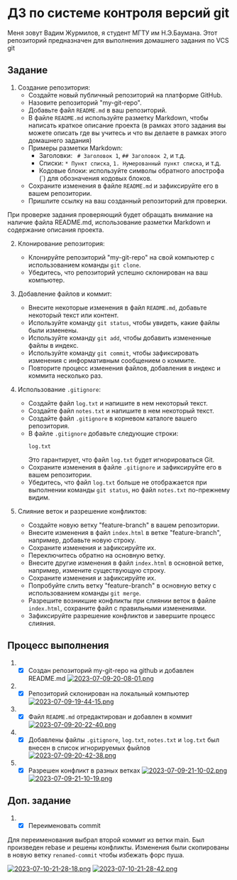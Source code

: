 # ДЗ по системе контроля версий git

Меня зовут Вадим Журмилов, я студент МГТУ им Н.Э.Баумана. Этот репозиторий предназначен для выполнения домашнего задания
по VCS git

## Задание

1. Создание репозитория:
    * Создайте новый публичный репозиторий на платформе GitHub.
    * Назовите репозиторий "my-git-repo".
    * Добавьте файл `README.md` в ваш репозиторий.
    * В файле `README.md` используйте разметку Markdown, чтобы написать краткое описание проекта (в рамках этого задания
      вы можете описать где вы учитесь и что вы делаете в рамках этого домашнего задания)
    * Примеры разметки Markdown:
        * Заголовки: ` # Заголовок 1`, `## Заголовок 2`, и т.д.
        * Списки: `* Пункт списка`, `1. Нумерованный пункт списка`, и т.д.
        * Кодовые блоки: используйте символы обратного апострофа (`) для обозначения кодовых блоков.
    * Сохраните изменения в файле `README.md` и зафиксируйте его в вашем репозитории.
    * Пришлите ссылку на ваш созданный репозиторий для проверки.

При проверке задания проверяющий будет обращать внимание на наличие файла README.md, использование разметки Markdown и
содержание описания проекта.

2. Клонирование репозитория:
    * Клонируйте репозиторий "my-git-repo" на свой компьютер с использованием команды `git clone`.
    * Убедитесь, что репозиторий успешно склонирован на ваш компьютер.

3. Добавление файлов и коммит:
    * Внесите некоторые изменения в файл `README.md`, добавьте некоторый текст или контент.
    * Используйте команду `git status`, чтобы увидеть, какие файлы были изменены.
    * Используйте команду `git add`, чтобы добавить измененные файлы в индекс.
    * Используйте команду `git commit`, чтобы зафиксировать изменения с информативным сообщением о коммите.
    * Повторите процесс изменения файлов, добавления в индекс и коммита несколько раз.

4. Использование `.gitignore`:
    * Создайте файл `log.txt` и напишите в нем некоторый текст.
    * Создайте файл `notes.txt` и напишите в нем некоторый текст.
    * Создайте файл `.gitignore` в корневом каталоге вашего репозитория.
    * В файле `.gitignore` добавьте следующие строки:
      ```
      log.txt
      ```
      Это гарантирует, что файл `log.txt` будет игнорироваться Git.
    * Сохраните изменения в файле `.gitignore` и зафиксируйте его в вашем репозитории.
    * Убедитесь, что файл `log.txt` больше не отображается при выполнении команды `git status`, но файл `notes.txt`
      по-прежнему видим.

5. Слияние веток и разрешение конфликтов:
    * Создайте новую ветку "feature-branch" в вашем репозитории.
    * Внесите изменения в файл `index.html` в ветке "feature-branch", например, добавьте новую строку.
    * Сохраните изменения и зафиксируйте их.
    * Переключитесь обратно на основную ветку.
    * Внесите другие изменения в файл `index.html` в основной ветке, например, измените существующую строку.
    * Сохраните изменения и зафиксируйте их.
    * Попробуйте слить ветку "feature-branch" в основную ветку с использованием команды `git merge`.
    * Разрешите возникшие конфликты при слиянии веток в файле `index.html`, сохраните файл с правильными изменениями.
    * Зафиксируйте разрешение конфликтов и завершите процесс слияния.

## Процесс выполнения

1.
    - [x] Cоздан репозиторий my-git-repo на github и добавлен README.md
      [![2023-07-09-20-08-01.png](https://i.postimg.cc/d1wnQHh9/2023-07-09-20-08-01.png)](https://postimg.cc/bGV13RHG)
2.
    - [x] Репозиторий склонирован на локальный компьютер
      [![2023-07-09-19-44-15.png](https://i.postimg.cc/qq1Hk6Q1/2023-07-09-19-44-15.png)](https://postimg.cc/5QQRg0hz)
3.
    - [x] Файл `README.md` отредактирован и добавлен в коммит
      [![2023-07-09-20-22-40.png](https://i.postimg.cc/RhdvbV8z/2023-07-09-20-22-40.png)](https://postimg.cc/y3JqDBsf)
4.
    - [x] Добавлены файлы `.gitignore`, `log.txt`, `notes.txt` и `log.txt` был внесен в список игнорируемых фыйлов
      [![2023-07-09-20-42-38.png](https://i.postimg.cc/4x5F7HcG/2023-07-09-20-42-38.png)](https://postimg.cc/gxxK1J4t)
5.
    - [x] Разрешен конфликт в разных ветках
      [![2023-07-09-21-10-02.png](https://i.postimg.cc/sfZRqmkN/2023-07-09-21-10-02.png)](https://postimg.cc/c6Zj8R4R)
      [![2023-07-09-21-10-19.png](https://i.postimg.cc/9FdHFMFP/2023-07-09-21-10-19.png)](https://postimg.cc/562Rsfzj)

## Доп. задание

1. - [x] Переименовать commit

Для переименования выбрал второй коммит из ветки main. Был произведен rebase и решены конфликты. Изменения были
скопированы в новую ветку `renamed-commit` чтобы избежать форс пуша.

[![2023-07-10-21-28-18.png](https://i.postimg.cc/RCsnTnYG/2023-07-10-21-28-18.png)](https://postimg.cc/fkdLzkD0)
[![2023-07-10-21-28-42.png](https://i.postimg.cc/q7s3cDfC/2023-07-10-21-28-42.png)](https://postimg.cc/WD4zTn12)

